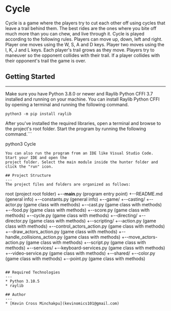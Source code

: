 # Cycle

Cycle is a game where the players try to cut each other off using cycles that leave a trail behind them.
The best rides are the ones where you bite off much more than you can chew, and live through it. Cycle is played according to the following rules. Players can move up, down, left and right. Player one moves using the W, S, A and D keys. Player two moves using the I, K, J and L keys. Each player's trail grows as they move. Players try to maneuver so the opponent collides with their trail.
If a player collides with their opponent's trail the game is over.

## Getting Started
---
Make sure you have Python 3.8.0 or newer and Raylib Python CFFI 3.7 installed and running on your machine. You can install Raylib Python CFFI by opening a terminal and running the following command.
```
python3 -m pip install raylib
```
After you've installed the required libraries, open a terminal and browse to the project's root folder. Start the program by running the following command.```

python3 Cycle 
```
You can also run the program from an IDE like Visual Studio Code. Start your IDE and open the 
project folder. Select the main module inside the hunter folder and click the "run" icon.

## Project Structure
---
The project files and folders are organized as follows:
```
root                   	                (project root folder)
  +--__main__.py		                    (program entry point)
  +--README.md			                    (general info)
  +--constants.py                       (general info)
  +--game/
    +--casting/
      +--actor.py                       (game class with methods)
      +--cast.py                        (game class with methods)
      +--food.py                        (game class with methods)
      +--score.py                       (game class with methods)
      +--cycle.py                       (game class with methods)
    +--directing/
      +--director.py                    (game class with methods)
    +--scripting/
      +--action.py                      (game class with methods)
      +--control_actors_action.py       (game class with methods)
      +--draw_actors_action.py          (game class with methods)
      +--handle_collisions_action.py    (game class with methods)
      +--move_actors-action.py          (game class with methods)
      +--script.py                      (game class with methods)
    +--services/
      +--keyboard-services.py           (game class with methods)
      +--video-service.py               (game class with methods)
    +--shared/
      +--color.py                       (game class with methods)
      +--point.py                       (game class with methods)

```

## Required Technologies
---
* Python 3.10.5
* raylib

## Author
---
* [Kevin Cross Minchakpu](kevinomics101@gmail.com) 


